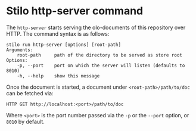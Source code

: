 # Stilo http-server command
The `http-server` starts serving the olo-documents of this repository over HTTP.
The command syntax is as follows:
```
stilo run http-server [options] [root-path]
Arguments:
    root-path     path of the directory to be served as store root
Options:
    -p, --port    port on which the server will listen (defaults to 8010)
    -h, --help    show this message
```
Once the document is started, a document under `<root-path>/path/to/doc` can be
fetched via:
```
HTTP GET http://localhost:<port>/path/to/doc
```
Where `<port>` is the port number passed via the `-p` or the `--port` option, or
`8010` by default.
  

  

